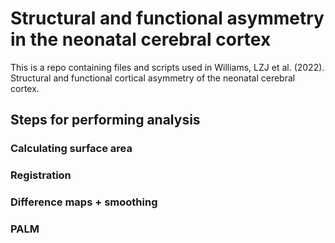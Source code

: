 # Structural and functional asymmetry in the neonatal cerebral cortex

This is a repo containing files and scripts used in Williams, LZJ et al. (2022). Structural and functional cortical asymmetry of the neonatal cerebral cortex. 

## Steps for performing analysis

### Calculating surface area 

### Registration

### Difference maps + smoothing

### PALM
